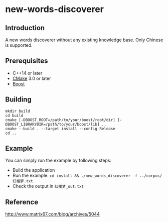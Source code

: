 # new-words-discoverer
## Introduction
A new words discoverer without any existing knowledge base. Only Chinese is supported.

## Prerequisites
- C++14 or later
- [CMake](https://cmake.org/) 3.0 or later
- [Boost](https://www.boost.org/)

## Building
```shell
mkdir build
cd build
cmake [-DBOOST_ROOT=/path/to/your/boost/root/dir] [-DBOOST_LIBRARYDIR=/path/to/your/boost/lib] ..
cmake --build . --target install --config Release
cd ..
```

## Example
You can simply run the example by following steps:
- Build the application
- Run the example: `cd install && ./new_words_discoverer -f ../corpus/红楼梦.txt`
- Check the output in `红楼梦_out.txt`
## Reference
http://www.matrix67.com/blog/archives/5044

